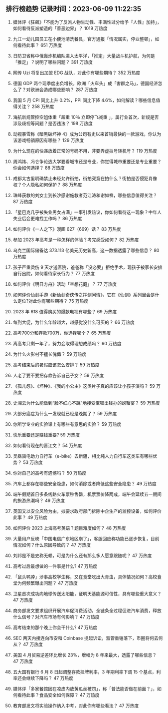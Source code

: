 
## 排行榜趋势 记录时间：2023-06-09 11:22:35
  
  1. 媒体评《狂飙》「不能为了反派人物生动性、丰满性过分给予『人性』加持」，如何看待反派塑造的「善恶边界」？ 1019 万热度
    
  2. 九江一幼儿园员工在小便池清洗餐具，官方通报「情况属实，停业整顿」，如何看待此事？ 651 万热度
    
  3. 日防卫省称中俄轰炸机编队进入太平洋，「推定」大量战斗机护航，为何是「推定」？说明了哪些问题？ 391 万热度
    
  4. 网传 Uzi 将复出加盟 EDG 战队，对此你有哪些期待？ 352 万热度
    
  5. 德国 GDP 两个现季度出负增长，欧洲「火车头」成「害群之马」，德国经济怎么了？对欧洲会造成哪些影响？ 287 万热度
    
  6. 我国 5 月 CPI 同比上升 0.2%，PPI 同比下降 4.6%，如何解读？哪些信息值得关注？ 258 万热度
    
  7. 海航新规管控空姐体重「超重 10％ 立即停飞减重 」，属行业首次，新规是否涉及歧视等问题？是否违法？ 198 万热度
    
  8. 动视暴雪称《暗黑破坏神 4》成为公司有史以来首销最快的一款游戏，你认为该游戏畅销原因有哪些？ 129 万热度
    
  9. 为什么现在的快递放着正常的号码不用，非要弄虚拟号转机号？ 119 万热度
    
  10. 周鸿祎、冯仑争论选大学要看城市还是专业，你觉得城市重要还是专业重要？你会如何选择？ 88 万热度
    
  11. 成都太古里明确禁止未经允许街拍，街拍究竟在拍什么？街拍是否侵犯肖像权？个人隐私如何保护？ 88 万热度
    
  12. 珠峰获救的刘女士到长沙感谢施救者范江涛和谢如祥，哪些信息值得关注？ 87 万热度
    
  13. 「星巴克几乎被失业男女占满」一事引发热议，你如何看待这一现象？中年人失业后会更难找工作吗？ 86 万热度
    
  14. 如何评价《一人之下》漫画 627（669）话？ 83 万热度
    
  15. 参加 2023 年高考是一种怎样的体验？考完感受如何？ 82 万热度
    
  16. 乌克兰国际储备达 373.113 亿美元历史新高，这一数据透露了哪些信息？ 80 万热度
    
  17. 孩子严重烫伤 9 天才送医院，爸爸称「没必要」拒绝手术，现孩子被家长安排自行出院，如何看待家长行为？ 77 万热度
    
  18. 如何评价《明日方舟》活动「空想花庭」？ 77 万热度
    
  19. 如何评价仙剑手游《新仙剑奇侠传之挥剑问情》，它在《仙剑》系列里会是什么定位?对此你有哪些期待？ 75 万热度
    
  20. 2023 年 618 值得购买的爆款电视有哪些？ 69 万热度
    
  21. 每到大促，为什么年龄越大，越感觉没什么可买的？ 66 万热度
    
  22. 高考700分和存款700万，你选择哪个？ 65 万热度
    
  23. 离高考只剩一年了，努力会取得理想成绩吗？ 60 万热度
    
  24. 为什么火影村不擅长傀儡？ 59 万热度
    
  25. 高考结束后的暑假应该怎么安排？ 59 万热度
    
  26. 人老了要不要把存款告诉自己子女？ 59 万热度
    
  27. 《孤儿怨》、《坏种》、《我的小公主》这类片子真的应该让小孩子演吗？ 59 万热度
    
  28. 史湘云为什么能做到“脸不红心不跳”地接受宝钗出钱办的螃蟹宴？ 59 万热度
    
  29. 大部分癌症为什么一发现就已经是晚期了？ 59 万热度
    
  30. 你所学专业的实验课上有哪些有意思的实验？ 59 万热度
    
  31. 快乐重要还是赚钱重要? 59 万热度
    
  32. 如何看待现在的晋江文？ 54 万热度
    
  33. 吴磊骑电助力自行车（e-bike）去新疆，相比纯人力自行车这类车有哪些优势？ 53 万热度
    
  34. 你对自己的高考有遗憾吗？ 50 万热度
    
  35. 汽车上都存在哪些安全隐患，如何消除或者降低这些安全隐患？ 49 万热度
    
  36. 端午假期首日多条线路火车票秒售罄，机票票价降两成，端午会延续五一期间的旅游热潮吗？ 49 万热度
    
  37. 英国又以安全风险为由，拟要求政府部门拆除中企生产的监控设备，如何评价此事？ 49 万热度
    
  38. 如何评价 2023 上海高考英语？题目难度如何？ 48 万热度
    
  39. 大量用户反映「中国电信广东地区崩了」，客服回应称功能已逐步恢复，目前情况如何？什么原因导致的？ 47 万热度
    
  40. 刘邦是不是史称无赖，可是为什么还有那么多人愿意跟随呢？ 47 万热度
    
  41. 高考过后最想做的一件事是什么? 47 万热度
    
  42. 「鼠头鸭脖」涉事高校学生称，又在食堂吃出大青虫，具体情况如何？高校食堂为何频繁曝出问题？ 47 万热度
    
  43. 卫星首次成功向地球传送太阳能，证明天基能源可信性，具有哪些重大意义？ 47 万热度
    
  44. 商务部发文要求组织开展汽车促消费活动，全链条全过程促进汽车消费，释放什么信号？对汽车市场有何影响？ 47 万热度
    
  45. 高考结束的那个晚上你会干什么? 47 万热度
    
  46. SEC 两天内接连向币安和 Coinbase 提起诉讼，监管重锤落下，币圈将何去何从？ 47 万热度
    
  47. 美国 4 月贸易逆差环比增长 23%，增幅为 8 年来最大，透露了哪些信息？ 47 万热度
    
  48. 五大国有银行 6 月 8 日起调整存款挂牌利率，3 年期利率下调 15 个基点，利率还会继续下降吗？ 47 万热度
    
  49. 媒体评「多家餐馆因在凉皮内放黄瓜丝被罚」，称「普法能否做在前面？」，如何看待此事？食品安全如何保障？ 47 万热度
    
  50. 教育部发文将实验操作纳入中考，对此你有哪些看法？ 47 万热度
    